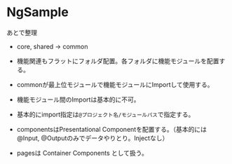 # NgSample

あとで整理

* core, shared -> common
* 機能関連もフラットにフォルダ配置。各フォルダに機能モジュールを配置する。
* commonが最上位モジュールで機能モジュールにImportして使用する。
* 機能モジュール間のImportは基本的に不可。
* 基本的にimport指定は`@プロジェクト名/モジュールパス`で指定する。

* componentsはPresentational Componentを配置する。（基本的には@Input, @Outputのみでデータやりとり。Injectなし）
* pagesは Container Components として扱う。
